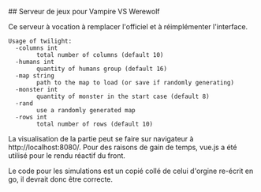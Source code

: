 ## Serveur de jeux pour Vampire VS Werewolf

Ce serveur à vocation à remplacer l'officiel et à réimplémenter l'interface.

```
Usage of twilight:
  -columns int
    	total number of columns (default 10)
  -humans int
    	quantity of humans group (default 16)
  -map string
    	path to the map to load (or save if randomly generating)
  -monster int
    	quantity of monster in the start case (default 8)
  -rand
    	use a randomly generated map
  -rows int
    	total number of rows (default 10)
```

La visualisation de la partie peut se faire sur navigateur à http://localhost:8080/.
Pour des raisons de gain de temps, vue.js a été utilisé pour le rendu réactif du front.

Le code pour les simulations est un copié collé de celui d'orgine re-écrit en go, il devrait donc être correcte.
